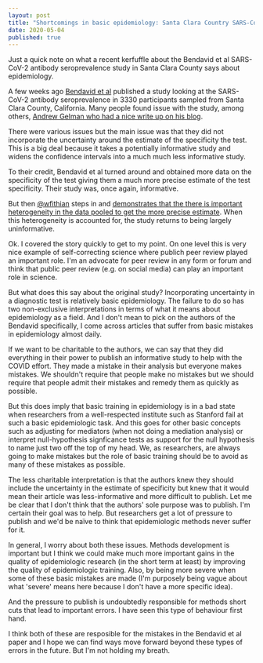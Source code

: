 ```yaml
---
layout: post
title: "Shortcomings in basic epidemiology: Santa Clara Country SARS-Cov-2 antibody seroprevalence study"
date: 2020-05-04
published: true
---
```


Just a quick note on what a recent kerfuffle about the Bendavid et al SARS-CoV-2 antibody seroprevalence study in Santa Clara County says about epidemiology. 

A few weeks ago [Bendavid et al](https://www.medrxiv.org/content/10.1101/2020.04.14.20062463v2) published a study looking at the SARS-CoV-2 antibody seroprevalence in 3330 participants sampled from Santa Clara County, California. Many people found issue with the study, among others, [Andrew Gelman who had a nice write up on his blog](https://statmodeling.stat.columbia.edu/2020/04/19/fatal-flaws-in-stanford-study-of-coronavirus-prevalence/).

There were various issues but the main issue was that they did not incorporate the uncertainty around the estimate of the specificity the test. This is a big deal because it takes a potentially informative study and widens the confidence intervals into a much much less informative study.

To their credit, Bendavid et al turned around and obtained more data on the specificity of the test giving them a much more precise estimate of the test specificity. Their study was, once again, informative.

But then [\@wfithian](https://twitter.com/wfithian) steps in and [demonstrates that the there is important heterogeneity in the data pooled to get the more precise estimate](https://twitter.com/wfithian/status/1256308404194144256). When this heterogeneity is accounted for, the study returns to being largely uninformative. 

Ok. I covered the story quickly to get to my point. On one level this is very nice example of self-correcting science where publich peer review played an important role. I'm an advocate for peer review in any form or forum and think that public peer review (e.g. on social media) can play an important role in science.

But what does this say about the original study? Incorporating uncertainty in a diagnostic test is relatively basic epidemiology. The failure to do so has two non-exclusive interpretations in terms of what it means about epidemiology as a field. And I don't mean to pick on the authors of the Bendavid specifically, I come across articles that suffer from basic mistakes in epidemiology almost daily.

If we want to be charitable to the authors, we can say that they did everything in their power to publish an informative study to help with the COVID effort. They made a mistake in their analysis but everyone makes mistakes. We shouldn't require that people make no mistakes but we should require that people admit their mistakes and remedy them as quickly as possible. 

But this does imply that basic training in epidemiology is in a bad state when researchers from a well-respected institute such as Stanford fail at such a basic epidemiologic task. And this goes for other basic concepts such as adjusting for mediators (when not doing a mediation analysis) or interpret null-hypothesis signficance tests as support for the null hypothesis to name just two off the top of my head. We, as researchers, are always going to make mistakes but the role of basic training should be to avoid as many of these mistakes as possible. 

The less charitable interpretation is that the authors knew they should include the uncertainty in the estimate of specificity but knew that it would mean their article was less-informative and more difficult to publish. Let me be clear that I don't think that the authors' sole purpose was to publish. I'm certain their goal was to help. But researchers get a lot of pressure to publish and we'd be naïve to think that epidemiologic methods never suffer for it. 

In general, I worry about both these issues. Methods development is important but I think we could make much more important gains in the quality of epidemiologic research (in the short term at least) by improving the quality of epidemiologic training. Also, by being more severe when some of these basic mistakes are made (I'm purposely being vague about what 'severe' means here because I don't have a more specific idea).

And the pressure to publish is undoubtedly responsible for methods short cuts that lead to important errors. I have seen this type of behaviour first hand.

I think both of these are resposible for the mistakes in the Bendavid et al paper and I hope we can find ways move forward beyond these types of errors in the future. But I'm not holding my breath. 